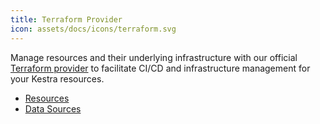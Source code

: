 ```yaml
---
title: Terraform Provider
icon: assets/docs/icons/terraform.svg
---
```


Manage resources and their underlying infrastructure with our official [Terraform provider](https://registry.terraform.io/providers/kestra-io/kestra/latest) to facilitate CI/CD and infrastructure management for your Kestra resources.

* [Resources](https://registry.terraform.io/providers/kestra-io/kestra/latest/docs/resources/binding)
  <ChildTableOfContents page-url="/docs/terraform/resources/" />
* [Data Sources](https://registry.terraform.io/providers/kestra-io/kestra/latest/docs/data-sources/binding)
  <ChildTableOfContents page-url="/docs/terraform/data-sources/" />

